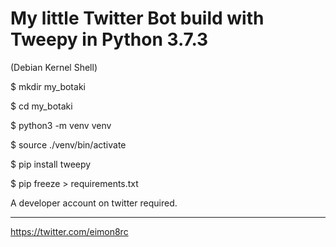 # My little Twitter Bot build with Tweepy in Python 3.7.3

(Debian Kernel Shell)

$ mkdir my_botaki

$ cd my_botaki

$ python3 -m venv venv

$ source ./venv/bin/activate

$ pip install tweepy

$ pip freeze > requirements.txt

A developer account on twitter required.

-------------------------------------------------

https://twitter.com/eimon8rc
